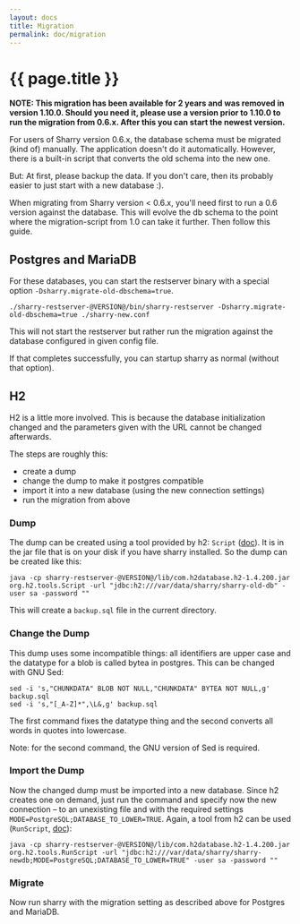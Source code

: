 ```yaml
---
layout: docs
title: Migration
permalink: doc/migration
---
```


# {{ page.title }}

**NOTE: This migration has been available for 2 years and was removed
in version 1.10.0. Should you need it, please use a version prior to
1.10.0 to run the migration from 0.6.x. After this you can start the
newest version.**


For users of Sharry version 0.6.x, the database schema must be
migrated (kind of) manually. The application doesn't do it
automatically. However, there is a built-in script that converts the
old schema into the new one.

But: At first, please backup the data. If you don't care, then its
probably easier to just start with a new database :).

When migrating from Sharry version < 0.6.x, you'll need first to run a
0.6 version against the database. This will evolve the db schema to
the point where the migration-script from 1.0 can take it further.
Then follow this guide.

## Postgres and MariaDB

For these databases, you can start the restserver binary with a
special option `-Dsharry.migrate-old-dbschema=true`.

```
./sharry-restserver-@VERSION@/bin/sharry-restserver -Dsharry.migrate-old-dbschema=true ./sharry-new.conf
```

This will not start the restserver but rather run the migration
against the database configured in given config file.

If that completes successfully, you can startup sharry as normal
(without that option).


## H2

H2 is a little more involved. This is because the database
initialization changed and the parameters given with the URL cannot be
changed afterwards.

The steps are roughly this:

- create a dump
- change the dump to make it postgres compatible
- import it into a new database (using the new connection settings)
- run the migration from above

### Dump

The dump can be created using a tool provided by h2: `Script`
([doc](https://h2database.com/javadoc/org/h2/tools/Script.html)). It
is in the jar file that is on your disk if you have sharry installed.
So the dump can be created like this:

```
java -cp sharry-restserver-@VERSION@/lib/com.h2database.h2-1.4.200.jar org.h2.tools.Script -url "jdbc:h2:///var/data/sharry/sharry-old-db" -user sa -password ""
```

This will create a `backup.sql` file in the current directory.


### Change the Dump

This dump uses some incompatible things: all identifiers are upper
case and the datatype for a blob is called bytea in postgres. This can
be changed with GNU Sed:

```
sed -i 's,"CHUNKDATA" BLOB NOT NULL,"CHUNKDATA" BYTEA NOT NULL,g' backup.sql
sed -i 's,"[_A-Z]*",\L&,g' backup.sql
```

The first command fixes the datatype thing and the second converts all
words in quotes into lowercase.

Note: for the second command, the GNU version of Sed is required.

### Import the Dump

Now the changed dump must be imported into a new database. Since h2
creates one on demand, just run the command and specify now the new
connection – to an unexisting file and with the required settings
`MODE=PostgreSQL;DATABASE_TO_LOWER=TRUE`. Again, a tool from h2 can be
used (`RunScript`,
[doc](https://h2database.com/javadoc/org/h2/tools/RunScript.html)):

```
java -cp sharry-restserver-@VERSION@/lib/com.h2database.h2-1.4.200.jar org.h2.tools.RunScript -url "jdbc:h2:///var/data/sharry/sharry-newdb;MODE=PostgreSQL;DATABASE_TO_LOWER=TRUE" -user sa -password ""
```

### Migrate

Now run sharry with the migration setting as described above for
Postgres and MariaDB.
